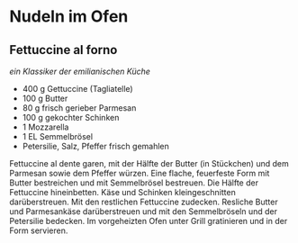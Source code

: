 # Nudeln im Ofen
## Fettuccine al forno
*ein Klassiker der emilianischen Küche*

* 400 g Gettuccine (Tagliatelle)
* 100 g Butter
* 80 g frisch gerieber Parmesan
* 100 g gekochter Schinken
* 1 Mozzarella
* 1 EL Semmelbrösel
* Petersilie, Salz, Pfeffer frisch gemahlen

Fettuccine al dente garen, mit der Hälfte der Butter (in Stückchen) und dem Parmesan sowie dem Pfeffer würzen.
Eine flache, feuerfeste Form mit Butter bestreichen und mit Semmelbrösel bestreuen. Die Hälfte der Fettuccine hineinbetten.
Käse und Schinken kleingeschnitten darüberstreuen. Mit den restlichen Fettuccine zudecken. Resliche Butter und Parmesankäse darüberstreuen
und mit den Semmelbröseln und der Petersilie bedecken. Im vorgeheizten Ofen unter Grill gratinieren und in der Form servieren.
